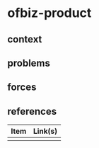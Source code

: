 # ofbiz-product

## context  

## problems

## forces   

## references

| Item | Link(s) |
| :--- | ------- |
|      |         |